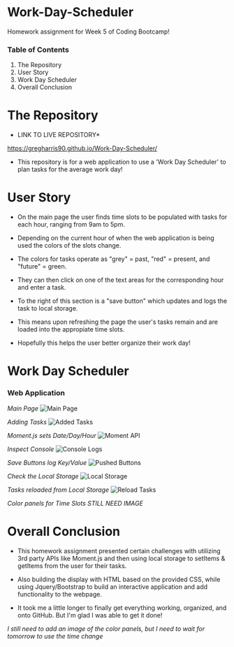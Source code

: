 # Work-Day-Scheduler

Homework assignment for Week 5 of Coding Bootcamp!

### Table of Contents 

1) The Repository
2) User Story
3) Work Day Scheduler
4) Overall Conclusion

# The Repository

* LINK TO LIVE REPOSITORY*

https://gregharris90.github.io/Work-Day-Scheduler/

- This repository is for a web application to use a 'Work Day Scheduler' to plan tasks for the average work day!

# User Story

- On the main page the user finds time slots to be populated with tasks for each hour, ranging from 9am to 5pm.

- Depending on the current hour of when the web application is being used the colors of the slots change.

- The colors for tasks operate as "grey" = past, "red" = present, and "future" = green. 

- They can then click on one of the text areas for the corresponding hour and enter a task. 

- To the right of this section is a "save button" which updates and logs the task to local storage.

- This means upon refreshing the page the user's tasks remain and are loaded into the appropiate time slots.

- Hopefully this helps the user better organize their work day!

# Work Day Scheduler

### Web Application

*Main Page*
![Main Page](https://user-images.githubusercontent.com/73864182/106268479-09357900-61e0-11eb-9485-f9aa5fcb0ecd.png)

*Adding Tasks*
![Added Tasks](https://user-images.githubusercontent.com/73864182/106268540-1c484900-61e0-11eb-9c32-b919fd5a2f58.png)

*Moment.js sets Date/Day/Hour*
![Moment API](https://user-images.githubusercontent.com/73864182/106272070-4f410b80-61e5-11eb-9e97-d46eea8d9cb6.png)

*Inspect Console*
![Console Logs](https://user-images.githubusercontent.com/73864182/106272168-78fa3280-61e5-11eb-9d2e-5a63630d7092.png)

*Save Buttons log Key/Value*
![Pushed Buttons](https://user-images.githubusercontent.com/73864182/106268768-63363e80-61e0-11eb-9ccd-95fcda5f39cd.png)

*Check the Local Storage*
![Local Storage](https://user-images.githubusercontent.com/73864182/106268693-4ac62400-61e0-11eb-85a8-a97bf5754809.png)

*Tasks reloaded from Local Storage*
![Reload Tasks](https://user-images.githubusercontent.com/73864182/106268875-8f51bf80-61e0-11eb-9a21-b2861b84fe35.png)

*Color panels for Time Slots*
*STILL NEED IMAGE*

# Overall Conclusion

- This homework assignment presented certain challenges with utilizing 3rd party APIs like Moment.js and then using local storage to setItems & getItems from the user for their tasks.

- Also building the display with HTML based on the provided CSS, while using Jquery/Bootstrap to build an interactive application and add functionality to the webpage. 

- It took me a little longer to finally get everything working, organized, and onto GitHub. But I'm glad I was able to get it done!

*I still need to add an image of the color panels, but I need to wait for tomorrow to use the time change* 